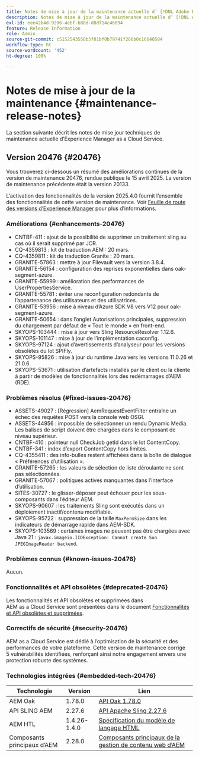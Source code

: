 ```yaml
---
title: Notes de mise à jour de la maintenance actuelle d’ [!DNL Adobe Experience Manager]  as a Cloud Service.
description: Notes de mise à jour de la maintenance actuelle d’ [!DNL Adobe Experience Manager]  as a Cloud Service.
exl-id: eee42b4d-9206-4ebf-b88d-d8df14c46094
feature: Release Information
role: Admin
source-git-commit: c5152543550b5f81bf0b79741f288b0c16648584
workflow-type: ht
source-wordcount: '452'
ht-degree: 100%

---
```



# Notes de mise à jour de la maintenance {#maintenance-release-notes}

La section suivante décrit les notes de mise jour techniques de maintenance actuelle d’Experience Manager as a Cloud Service.

## Version 20476 {#20476}

Vous trouverez ci-dessous un résumé des améliorations continues de la version de maintenance 20476, rendue publique le 15 avril 2025. La version de maintenance précédente était la version 20133.

L’activation des fonctionnalités de la version 2025.4.0 fournit l’ensemble des fonctionnalités de cette version de maintenance. Voir [Feuille de route des versions d’Experience Manager](https://experienceleague.adobe.com/fr/docs/experience-manager-release-information/aem-release-updates/update-releases-roadmap) pour plus d’informations.

### Améliorations {#enhancements-20476}

* CNTBF-411 : ajout de la possibilité de supprimer un traitement sling au cas où il serait supprimé par JCR.
* CQ-4359813 : kit de traduction AEM : 20 mars.
* CQ-4359811 : kit de traduction Granite : 20 mars.
* GRANITE-57863 : mettre à jour Filevault vers la version 3.8.4.
* GRANITE-56154 : configuration des reprises exponentielles dans oak-segment-azure.
* GRANITE-55999 : amélioration des performances de UserPropertiesService.
* GRANITE-55781 : éviter une reconfiguration redondante de l’appartenance des utilisateurs et des utilisatrices.
* GRANITE-53956 : mise à niveau d’Azure SDK V8 vers V12 pour oak-segment-azure.
* GRANITE-50654 : dans l’onglet Autorisations principales, suppression du chargement par défaut de « Tout le monde » en front-end.
* SKYOPS-103444 : mise à jour vers Sling ResourceResolver 1.12.6.
* SKYOPS-101147 : mise à jour de l’implémentation caconfig.
* SKYOPS-97124 : ajout d’avertissements d’analyseur pour les versions obsolètes du lot SPIFly.
* SKYOPS-95826 : mise à jour du runtime Java vers les versions 11.0.26 et 21.0.6.
* SKYOPS-53671 : utilisation d’artefacts installés par le client ou la cliente à partir de modèles de fonctionnalités lors des redémarrages d’AEM (RDE).

### Problèmes résolus {#fixed-issues-20476}

* ASSETS-49027 : [Régression] AemRequestEventFilter entraîne un échec des requêtes POST vers la console web OSGI.
* ASSETS-44956 : impossible de sélectionner un rendu Dynamic Media. Les balises de script doivent être chargées dans le composant de niveau supérieur.
* CNTBF-410 : pointeur null CheckJob getId dans le lot ContentCopy.
* CNTBF-341 : index d’export ContentCopy hors limites.
* CQ-4355411 : des info-bulles restent affichées dans la boîte de dialogue « Préférences d’utilisation ».
* GRANITE-57265 : les valeurs de sélection de liste déroulante ne sont pas sélectionnées.
* GRANITE-57067 : politiques actives manquantes dans l’interface d’utilisation.
* SITES-30727 : le glisser-déposer peut échouer pour les sous-composants dans l’éditeur AEM.
* SKYOPS-90607 : les traitements Sling sont exécutés dans un déploiement inactif/contenu modifiable.
* SKYOPS-95722 : suppression de la taille `MaxPermSize` dans les indicateurs de démarrage rapide dans AEM-SDK.
* SKYOPS-103569 : certaines images ne peuvent pas être chargées avec Java 21 : `javax.imageio.IIOException: Cannot create Sun JPEGImageReader backend`.

### Problèmes connus {#known-issues-20476}

Aucun.

### Fonctionnalités et API obsolètes {#deprecated-20476}

Les fonctionnalités et API obsolètes et supprimées dans AEM as a Cloud Service sont présentées dans le document [Fonctionnalités et API obsolètes et supprimées](/help/release-notes/deprecated-removed-features.md).

### Correctifs de sécurité {#security-20476}

AEM as a Cloud Service est dédié à l’optimisation de la sécurité et des performances de votre plateforme. Cette version de maintenance corrige 5 vulnérabilités identifiées, renforçant ainsi notre engagement envers une protection robuste des systèmes.

### Technologies intégrées {#embedded-tech-20476}

| Technologie | Version | Lien |
|---|---|---|
| AEM Oak | 1.78.0 | [API Oak 1.78.0](https://www.javadoc.io/doc/org.apache.jackrabbit/oak-api/1.78.0/index.html) |
| API SLING AEM | 2.27.6 | [API Apache Sling 2.27.6](https://www.javadoc.io/doc/org.apache.sling/org.apache.sling.api/latest/index.html) |
| AEM HTL | 1.4.26-1.4.0 | [Spécification du modèle de langage HTML](https://github.com/adobe/htl-spec) |
| Composants principaux d’AEM | 2.28.0 | [Composants principaux de la gestion de contenu web d’AEM](https://github.com/adobe/aem-core-wcm-components) |
